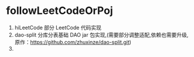 # followLeetCodeOrPoj

1. hiLeetCode 部分 LeetCode 代码实现
2. dao-split 分库分表基础 DAO jar 包实现,(需要部分调整适配,依赖也需要升级,原作：https://github.com/zhuxinze/dao-split.git)
3. 
